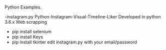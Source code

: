 Python Examples.

-instagram.py
Python-Instagram-Visual-Timeline-Liker
Developed in python 3.6.x
Web scrapping
- pip install selenium
- pip install Keys
- pip install tkinter
edit instagram.py with your email/password
